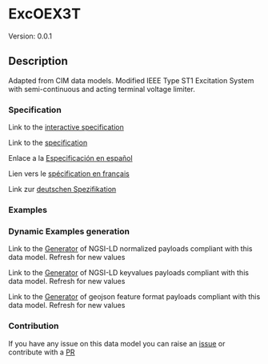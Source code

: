 # ExcOEX3T
Version: 0.0.1

## Description 

Adapted from CIM data models. Modified IEEE Type ST1 Excitation System with semi-continuous and acting terminal voltage limiter.
### Specification

Link to the [interactive specification](https://swagger.lab.fiware.org/?url=https://github.com/smart-data-models/dataModel.EnergyCIM/blob/master/ExcOEX3T/swagger.yaml)

Link to the [specification](https://github.com/smart-data-models/dataModel.EnergyCIM/blob/master/ExcOEX3T/doc/spec.md)

Enlace a la [Especificación en español](https://github.com/smart-data-models/dataModel.EnergyCIM/blob/master/ExcOEX3T/doc/spec_ES.md)

Lien vers le [spécification en français](https://github.com/smart-data-models/dataModel.EnergyCIM/blob/master/ExcOEX3T/doc/spec_FR.md)

Link zur [deutschen Spezifikation](https://github.com/smart-data-models/dataModel.EnergyCIM/blob/master/ExcOEX3T/doc/spec_DE.md)
### Examples
### Dynamic Examples generation

Link to the [Generator](https://smartdatamodels.org/extra/ngsi-ld_generator.php?schemaUrl=https://raw.githubusercontent.com/smart-data-models/dataModel.EnergyCIM/master/ExcOEX3T/schema.json&email=info@smartdatamodels.org) of NGSI-LD normalized payloads compliant with this data model. Refresh for new values

Link to the [Generator](https://smartdatamodels.org/extra/ngsi-ld_generator_keyvalues.php?schemaUrl=https://raw.githubusercontent.com/smart-data-models/dataModel.EnergyCIM/master/ExcOEX3T/schema.json&email=info@smartdatamodels.org) of NGSI-LD keyvalues payloads compliant with this data model. Refresh for new values

Link to the [Generator](https://smartdatamodels.org/extra/geojson_features_generator_v1.0.php?schemaUrl=https://raw.githubusercontent.com/smart-data-models/dataModel.EnergyCIM/master/ExcOEX3T/schema.json&email=info@smartdatamodels.org) of geojson feature format payloads compliant with this data model. Refresh for new values
### Contribution

 If you have any issue on this data model you can raise an [issue](https://github.com/smart-data-models/dataModel.EnergyCIM/issues)  or contribute with a [PR](https://github.com/smart-data-models/dataModel.EnergyCIM/pulls)